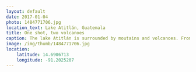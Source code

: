 ```yaml
---
layout: default
date: 2017-01-04
photo: 1484771706.jpg
location_text: Lake Atitlán, Guatemala
title: One shot, two volcanoes
caption: The lake Atitlán is surrounded by moutains and volcanoes. From left to right the volcanoes Tolimán and San Predo.
image: /img/thumb/1484771706.jpg
location:
    latitude: 14.6906713
    longitude: -91.2025207
---
```


